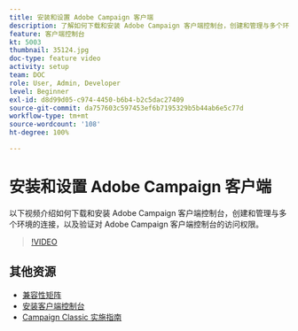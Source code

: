 ```yaml
---
title: 安装和设置 Adobe Campaign 客户端
description: 了解如何下载和安装 Adobe Campaign 客户端控制台，创建和管理与多个环境的连接，以及验证对 Adobe Campaign 客户端控制台的访问权限。
feature: 客户端控制台
kt: 5003
thumbnail: 35124.jpg
doc-type: feature video
activity: setup
team: DOC
role: User, Admin, Developer
level: Beginner
exl-id: d8d99d05-c974-4450-b6b4-b2c5dac27409
source-git-commit: da757603c597453ef6b7195329b5b44ab6e5c77d
workflow-type: tm+mt
source-wordcount: '108'
ht-degree: 100%

---
```


# 安装和设置 Adobe Campaign 客户端

以下视频介绍如何下载和安装 Adobe Campaign 客户端控制台，创建和管理与多个环境的连接，以及验证对 Adobe Campaign 客户端控制台的访问权限。

>[!VIDEO](https://video.tv.adobe.com/v/35124?quality=12)

## 其他资源

* [兼容性矩阵](https://helpx.adobe.com/cn/campaign/kb/compatibility-matrix.html)
* [安装客户端控制台](https://docs.adobe.com/content/help/zh-Hans/campaign-classic/using/installing-campaign-classic/installing-campaign-in-windows-/installing-the-client-console.html)
* [Campaign Classic 实施指南](https://helpx.adobe.com/cn/campaign/kb/acc-implementation.html)
